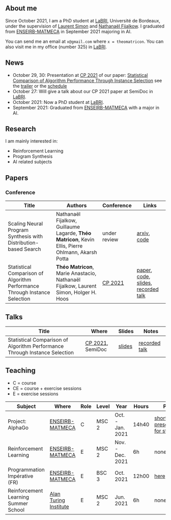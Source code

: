 ## About me

Since October 2021, I am a PhD student at [LaBRI][LABRI], Université de Bordeaux, under the supervision of [Laurent Simon](https://www.labri.fr/perso/lsimon/) and [Nathanaël Fijalkow](https://nathanael-fijalkow.github.io/).
I graduated from [ENSEIRB-MATMECA][ENSEIRB] in September 2021 majoring in AI.

You can send me an email at `x@gmail.com` where `x = theomatricon`. You can also visit me in my office (number 325) in [LaBRI][LABRI].

## News

- October 29, 30: Presentation at [CP 2021][CP21] of our paper: [Statistical Comparison of Algorithm Performance Through Instance Selection][PSEAS-paper] see the [trailer](https://www.youtube.com/watch?v=FfzLfOYffs4) or the [schedule](https://cp2021.lirmm.fr/submissions/23)
- October 27: Will give a talk about our CP 2021 paper at SemiDoc in [LaBRI][LABRI].
- October 2021: Now a PhD student at [LaBRI][LABRI].
- September 2021: Graduated from [ENSEIRB-MATMECA][ENSEIRB] with a major in AI.

## Research

I am mainly interested in:

- Reinforcement Learning
- Program Synthesis
- AI related subjects

## Papers

### Conference

| Title | Authors | Conference | Links |
|-------|---------|------------|-------|
|Scaling Neural Program Synthesis with Distribution-based Search | Nathanaël Fijalkow, Guillaume Lagarde, **Théo Matricon**, Kevin Ellis, Pierre Ohlmann, Akarsh Potta | under review | [arxiv][DeepSynth-arxiv], [code][DeepSynth-code]|
|Statistical Comparison of Algorithm Performance Through Instance Selection | **Théo Matricon**, Marie Anastacio, Nathanaël Fijalkow, Laurent Simon, Holger H. Hoos | [CP 2021][CP21] | [paper][PSEAS-paper], [code][PSEAS-code], [slides](./slides/cp2021.pdf), [recorded talk][PSEAS-video] |

## Talks

| Title | Where | Slides | Notes |
|-------|-------|--------|-------|
| Statistical Comparison of Algorithm Performance Through Instance Selection | [CP 2021][CP21], SemiDoc | [slides](./slides/cp2021.pdf) | [recorded talk][PSEAS-video] |

## Teaching

- C  = course
- CE = course + exercise sessions
- E  = exercise sessions

| Subject | Where | Role |  Level | Year | Hours | Page |
|---------|-------|------|--------|------|-------|------|
| Project: AlphaGo | [ENSEIRB-MATMECA][ENSEIRB] | C | MSC 2 | Oct. - Jan. 2021 | 14h40 | [short presentation for students](./teaching/alphago) |
| Reinforcement Learning | [ENSEIRB-MATMECA][ENSEIRB] | E | MSC 2 | Nov. - Dec. 2021 | 6h | none |
| Programmation Impérative (FR) | [ENSEIRB-MATMECA][ENSEIRB] | E | BSC 3 | Oct. 2021 | 12h00 | [here](https://www.labri.fr/perso/fmoranda/pg101/) |
| Reinforcement Learning  Summer School | [Alan Turing Institute][TUR] | E | MSC 2 | Jun. 2021 | 6h | none |

[ENSEIRB]: https://enseirb-matmeca.bordeaux-inp.fr/
[LABRI]: https://www.labri.fr/
[TUR]: https://www.turing.ac.uk/
[CP21]: https://cp2021.a4cp.org/
[PSEAS-paper]: https://doi.org/10.4230/LIPIcs.CP.2021.43
[PSEAS-code]: https://github.com/Theomat/PSEAS
[PSEAS-video]: https://www.youtube.com/watch?v=BO0313cajPI
[DeepSynth-arxiv]: https://arxiv.org/abs/2110.12485
[DeepSynth-code]: https://github.com/nathanael-fijalkow/DeepSynth/
